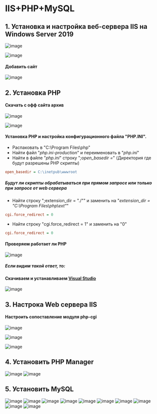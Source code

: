 # IIS+PHP+MySQL
## 1. Установка и настройка веб-сервера IIS на Windows Server 2019

![image](https://github.com/user-attachments/assets/02e20d28-cd73-4db0-b601-f5d9006dd569)

![image](https://github.com/user-attachments/assets/d02fbf86-6c08-47c1-8bda-d2ece7f5978f)


#### Добавить сайт
![image](https://github.com/user-attachments/assets/8f2bfcff-0b0f-4507-bf0a-85a80a2eb710)


## 2. Установка PHP
#### Скачать с офф сайта архив
![image](https://github.com/user-attachments/assets/77a17d0c-d8ee-49ab-83d4-deeeb2b9b8b1)

![image](https://github.com/user-attachments/assets/8dea0af5-e096-490d-a354-663e807d764f)

#### Установка PHP и настройка конфигурационного файла "PHP.INI".

- Распаковать в "C:\Program Files\php"
- Найти файл "_php.ini-production_" и переименовать в "_php.ini_"
- Найти в файле "_php.ini_" строку "_;open_basedir =_" (Директория где будут разрешены PHP скрипты) 
```ini
open_basedir = C:\inetpub\wwwroot
```
##### Будут ли скрипты обрабатываться при прямом запросе или только при запросе от web сервера
- Найти строку ";extension_dir = "./"" и заменить на "_extension_dir = "C:\Program Files\php\ext"_"
```ini
cgi.force_redirect = 0
```

- Найти строку "cgi.force_redirect = 1" и заменить на "0"
```ini
cgi.force_redirect = 0
```

#### Проверяем работает ли PHP
![image](https://github.com/user-attachments/assets/c71dc735-da65-49aa-9d17-33d926af077c)
##### Если видим такой ответ, то:

#### Скачиваем и устанавливаем [Visual Studio](https://learn.microsoft.com/ru-ru/cpp/windows/latest-supported-vc-redist?view=msvc-170)

![image](https://github.com/user-attachments/assets/0cb0fbae-459d-4b4c-b139-37ea7dffa605)


## 3. Настрока Web сервера IIS

#### Настроить сопоставление модуля php-cgi 
![image](https://github.com/user-attachments/assets/ecb5ad89-a8b5-4a3d-8c51-81216c354a0b)

![image](https://github.com/user-attachments/assets/0c6f1cb7-6862-42c8-bb5e-a33ac2932081)

![image](https://github.com/user-attachments/assets/4edb90dd-f226-4ecf-863e-7f92505231b3)


## 4. Установить PHP Manager

![image](https://github.com/user-attachments/assets/5a897e4d-a857-4c9c-91c9-4b0b4b362c92)
![image](https://github.com/user-attachments/assets/a6217da4-3c0a-4aed-90df-ff0227960969)


## 5. Установить MySQL

![image](https://github.com/user-attachments/assets/43be60b2-dd3f-47e7-86b5-6dc32b3233d9)
![image](https://github.com/user-attachments/assets/d8940685-8431-4c8e-88b7-cc4265accb9f)
![image](https://github.com/user-attachments/assets/c9c53f40-a497-49d3-b893-585b5b04b419)
![image](https://github.com/user-attachments/assets/0859d977-21c0-4043-8d6d-a5e7fbbb0e71)
![image](https://github.com/user-attachments/assets/38645c8c-40ef-4990-b17c-699089db9967)
![image](https://github.com/user-attachments/assets/8cf7117a-10d6-4568-b2db-220b2bb6a0d6)
![image](https://github.com/user-attachments/assets/6b5ae479-e2c8-463b-8713-abb131170493)
![image](https://github.com/user-attachments/assets/4c3de76b-f168-4eea-b5a8-8e80fa190845)
![image](https://github.com/user-attachments/assets/b5ecab3a-61e7-457a-9eae-b116bb185cc2)
![image](https://github.com/user-attachments/assets/65aa2c14-a4a5-4bfa-bdd1-2cc08fbaa61d)










